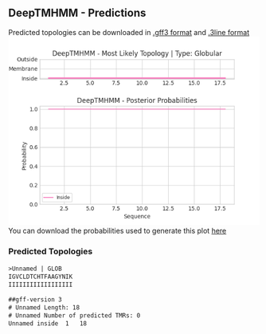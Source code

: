 ## DeepTMHMM - Predictions
Predicted topologies can be downloaded in [.gff3 format](TMRs.gff3) and [.3line format](predicted_topologies.3line)
![picture](plot.png)
You can download the probabilities used to generate this plot [here](Unnamed_probs.csv)
### Predicted Topologies
```
>Unnamed | GLOB
IGVCLDTCHTFAAGYNIK
IIIIIIIIIIIIIIIIII

```


```
##gff-version 3
# Unnamed Length: 18
# Unnamed Number of predicted TMRs: 0
Unnamed	inside	1	18				

```
